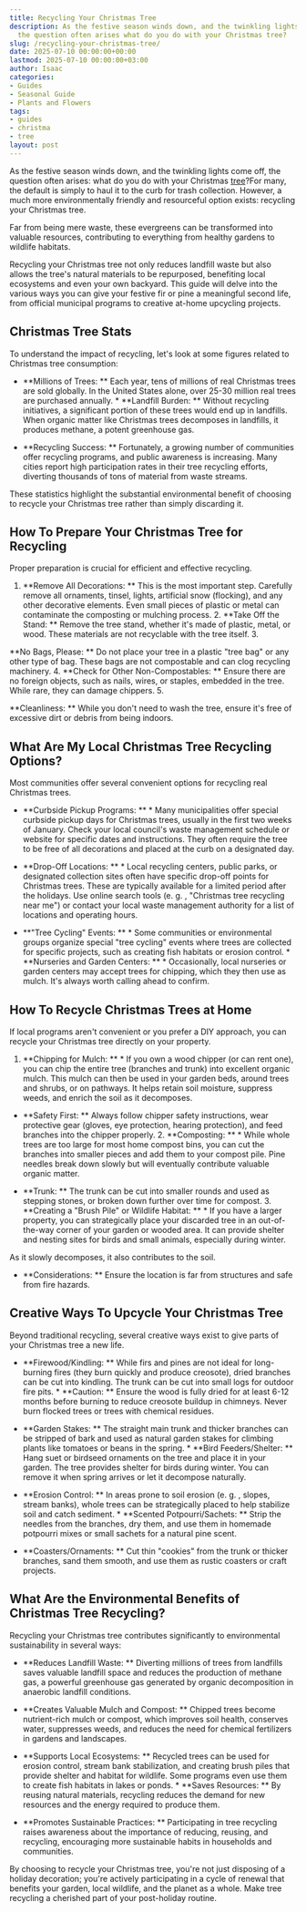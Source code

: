 ```yaml
---
title: Recycling Your Christmas Tree
description: As the festive season winds down, and the twinkling lights come off,
  the question often arises what do you do with your Christmas tree?
slug: /recycling-your-christmas-tree/
date: 2025-07-10 00:00:00+00:00
lastmod: 2025-07-10 00:00:00+03:00
author: Isaac
categories:
- Guides
- Seasonal Guide
- Plants and Flowers
tags:
- guides
- christma
- tree
layout: post
---
```

As the festive season winds down, and the twinkling lights come off, the question often arises: what do you do with your Christmas [tree](https://pestpolicy.com/christmas-tree-faq/)?For many, the default is simply to haul it to the curb for trash collection. However, a much more environmentally friendly and resourceful option exists: recycling your Christmas tree.

Far from being mere waste, these evergreens can be transformed into valuable resources, contributing to everything from healthy gardens to wildlife habitats.

Recycling your Christmas tree not only reduces landfill waste but also allows the tree's natural materials to be repurposed, benefiting local ecosystems and even your own backyard. This guide will delve into the various ways you can give your festive fir or pine a meaningful second life, from official municipal programs to creative at-home upcycling projects.

##  Christmas Tree Stats

To understand the impact of recycling, let's look at some figures related to Christmas tree consumption:

* **Millions of Trees: ** Each year, tens of millions of real Christmas trees are sold globally. In the United States alone, over 25-30 million real trees are purchased annually. * **Landfill Burden: ** Without recycling initiatives, a significant portion of these trees would end up in landfills. When organic matter like Christmas trees decomposes in landfills, it produces methane, a potent greenhouse gas.

* **Recycling Success: ** Fortunately, a growing number of communities offer recycling programs, and public awareness is increasing. Many cities report high participation rates in their tree recycling efforts, diverting thousands of tons of material from waste streams.

These statistics highlight the substantial environmental benefit of choosing to recycle your Christmas tree rather than simply discarding it.

##  How To Prepare Your Christmas Tree for Recycling

Proper preparation is crucial for efficient and effective recycling.

1. **Remove All Decorations: ** This is the most important step. Carefully remove all ornaments, tinsel, lights, artificial snow (flocking), and any other decorative elements. Even small pieces of plastic or metal can contaminate the composting or mulching process. 2. **Take Off the Stand: ** Remove the tree stand, whether it's made of plastic, metal, or wood. These materials are not recyclable with the tree itself. 3.

**No Bags, Please: ** Do not place your tree in a plastic "tree bag" or any other type of bag. These bags are not compostable and can clog recycling machinery. 4. **Check for Other Non-Compostables: ** Ensure there are no foreign objects, such as nails, wires, or staples, embedded in the tree. While rare, they can damage chippers. 5.

**Cleanliness: ** While you don't need to wash the tree, ensure it's free of excessive dirt or debris from being indoors.

##  What Are My Local Christmas Tree Recycling Options?

Most communities offer several convenient options for recycling real Christmas trees.

* **Curbside Pickup Programs: ** * Many municipalities offer special curbside pickup days for Christmas trees, usually in the first two weeks of January. Check your local council's waste management schedule or website for specific dates and instructions. They often require the tree to be free of all decorations and placed at the curb on a designated day.

* **Drop-Off Locations: ** * Local recycling centers, public parks, or designated collection sites often have specific drop-off points for Christmas trees. These are typically available for a limited period after the holidays. Use online search tools (e. g. , "Christmas tree recycling near me") or contact your local waste management authority for a list of locations and operating hours.

* **"Tree Cycling" Events: ** * Some communities or environmental groups organize special "tree cycling" events where trees are collected for specific projects, such as creating fish habitats or erosion control. * **Nurseries and Garden Centers: ** * Occasionally, local nurseries or garden centers may accept trees for chipping, which they then use as mulch. It's always worth calling ahead to confirm.

##  How To Recycle Christmas Trees at Home

If local programs aren't convenient or you prefer a DIY approach, you can recycle your Christmas tree directly on your property.

1. **Chipping for Mulch: ** * If you own a wood chipper (or can rent one), you can chip the entire tree (branches and trunk) into excellent organic mulch. This mulch can then be used in your garden beds, around trees and shrubs, or on pathways. It helps retain soil moisture, suppress weeds, and enrich the soil as it decomposes.

* **Safety First: ** Always follow chipper safety instructions, wear protective gear (gloves, eye protection, hearing protection), and feed branches into the chipper properly. 2. **Composting: ** * While whole trees are too large for most home compost bins, you can cut the branches into smaller pieces and add them to your compost pile. Pine needles break down slowly but will eventually contribute valuable organic matter.

* **Trunk: ** The trunk can be cut into smaller rounds and used as stepping stones, or broken down further over time for compost. 3. **Creating a "Brush Pile" or Wildlife Habitat: ** * If you have a larger property, you can strategically place your discarded tree in an out-of-the-way corner of your garden or wooded area. It can provide shelter and nesting sites for birds and small animals, especially during winter.

As it slowly decomposes, it also contributes to the soil.

* **Considerations: ** Ensure the location is far from structures and safe from fire hazards.

##  Creative Ways To Upcycle Your Christmas Tree

Beyond traditional recycling, several creative ways exist to give parts of your Christmas tree a new life.

* **Firewood/Kindling: ** While firs and pines are not ideal for long-burning fires (they burn quickly and produce creosote), dried branches can be cut into kindling. The trunk can be cut into small logs for outdoor fire pits. * **Caution: ** Ensure the wood is fully dried for at least 6-12 months before burning to reduce creosote buildup in chimneys. Never burn flocked trees or trees with chemical residues.

* **Garden Stakes: ** The straight main trunk and thicker branches can be stripped of bark and used as natural garden stakes for climbing plants like tomatoes or beans in the spring. * **Bird Feeders/Shelter: ** Hang suet or birdseed ornaments on the tree and place it in your garden. The tree provides shelter for birds during winter. You can remove it when spring arrives or let it decompose naturally.

* **Erosion Control: ** In areas prone to soil erosion (e. g. , slopes, stream banks), whole trees can be strategically placed to help stabilize soil and catch sediment. * **Scented Potpourri/Sachets: ** Strip the needles from the branches, dry them, and use them in homemade potpourri mixes or small sachets for a natural pine scent.

* **Coasters/Ornaments: ** Cut thin "cookies" from the trunk or thicker branches, sand them smooth, and use them as rustic coasters or craft projects.

##  What Are the Environmental Benefits of Christmas Tree Recycling?

Recycling your Christmas tree contributes significantly to environmental sustainability in several ways:

* **Reduces Landfill Waste: ** Diverting millions of trees from landfills saves valuable landfill space and reduces the production of methane gas, a powerful greenhouse gas generated by organic decomposition in anaerobic landfill conditions.

* **Creates Valuable Mulch and Compost: ** Chipped trees become nutrient-rich mulch or compost, which improves soil health, conserves water, suppresses weeds, and reduces the need for chemical fertilizers in gardens and landscapes.

* **Supports Local Ecosystems: ** Recycled trees can be used for erosion control, stream bank stabilization, and creating brush piles that provide shelter and habitat for wildlife. Some programs even use them to create fish habitats in lakes or ponds. * **Saves Resources: ** By reusing natural materials, recycling reduces the demand for new resources and the energy required to produce them.

* **Promotes Sustainable Practices: ** Participating in tree recycling raises awareness about the importance of reducing, reusing, and recycling, encouraging more sustainable habits in households and communities.

By choosing to recycle your Christmas tree, you're not just disposing of a holiday decoration; you're actively participating in a cycle of renewal that benefits your garden, local wildlife, and the planet as a whole. Make tree recycling a cherished part of your post-holiday routine.